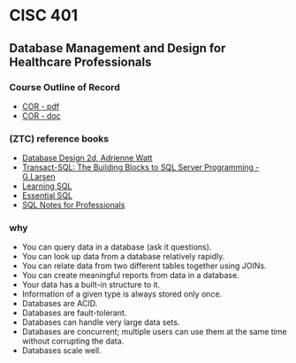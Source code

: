 # CISC 401
## Database Management and Design for Healthcare Professionals
### Course Outline of Record
- [COR - pdf](https://www.curricunet.com/SDCCD/reports/course_outline.cfm?courses_id=24476&rpt=pdf)
- [COR - doc](https://www.curricunet.com/SDCCD/reports/course_outline.cfm?courses_id=24476&rpt=rpt)

### (ZTC) reference books
- [Database Design 2d, Adrienne Watt](https://open.umn.edu/opentextbooks/textbooks/354)
- [Transact-SQL: The Building Blocks to SQL Server Programming - G.Larsen](https://www.sqlservercentral.com/books/transact-sql-the-building-blocks-to-sql-server-programming-by-gregory-a-larsen)
- [Learning SQL](https://riptutorial.com/ebook/sql)
- [Essential SQL](https://www.programming-books.io/essential/sql/)
- [SQL Notes for Professionals](https://books.goalkicker.com/SQLBook/)


### why
- You can query data in a database (ask it questions).
- You can look up data from a database relatively rapidly.
- You can relate data from two different tables together using JOINs.
- You can create meaningful reports from data in a database.
- Your data has a built-in structure to it.
- Information of a given type is always stored only once.
- Databases are ACID.
- Databases are fault-tolerant.
- Databases can handle very large data sets.
- Databases are concurrent; multiple users can use them at the same time without corrupting the data.
- Databases scale well.
